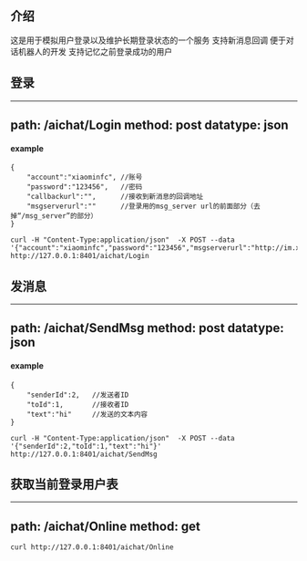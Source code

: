## 介绍

这是用于模拟用户登录以及维护长期登录状态的一个服务 支持新消息回调 便于对话机器人的开发 支持记忆之前登录成功的用户


## 登录

---
path: /aichat/Login
method: post
datatype: json
---


#### example
```
{
	"account":"xiaominfc", //账号
	"password":"123456",   //密码
	"callbackurl":"",      //接收到新消息的回调地址
	"msgserverurl":""	   //登录用的msg_server url的前面部分（去掉“/msg_server”的部分）
}
```

```
curl -H "Content-Type:application/json"  -X POST --data '{"account":"xiaominfc","password":"123456","msgserverurl":"http://im.xiaominfc.com:8080","callbackurl":"http://127.0.0.1:8401/aichat/CallBack"}'  http://127.0.0.1:8401/aichat/Login

```


## 发消息

---
path: /aichat/SendMsg
method: post
datatype: json
---

#### example
```
{
	"senderId":2,   //发送者ID
	"toId":1,		//接收者ID
	"text":"hi"		//发送的文本内容
}
```

```
curl -H "Content-Type:application/json"  -X POST --data '{"senderId":2,"toId":1,"text":"hi"}' http://127.0.0.1:8401/aichat/SendMsg
```


## 获取当前登录用户表

---
path: /aichat/Online
method: get
---

```
curl http://127.0.0.1:8401/aichat/Online
```